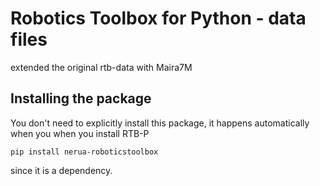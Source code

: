 # Robotics Toolbox for Python - data files

extended the original rtb-data with Maira7M

## Installing the package

You don't need to explicitly install this package, it happens automatically when you when you install RTB-P

```
pip install nerua-roboticstoolbox
```
since it is a dependency.
